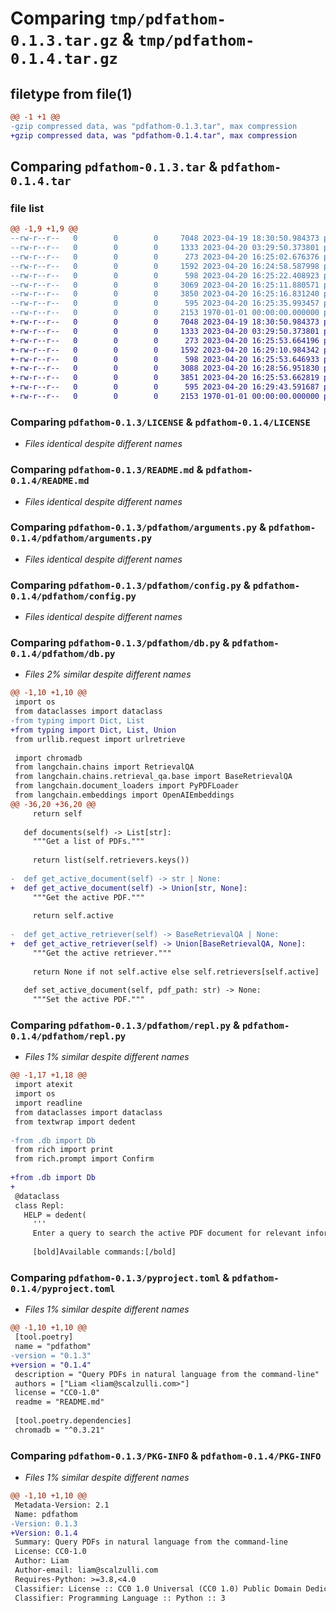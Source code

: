 # Comparing `tmp/pdfathom-0.1.3.tar.gz` & `tmp/pdfathom-0.1.4.tar.gz`

## filetype from file(1)

```diff
@@ -1 +1 @@
-gzip compressed data, was "pdfathom-0.1.3.tar", max compression
+gzip compressed data, was "pdfathom-0.1.4.tar", max compression
```

## Comparing `pdfathom-0.1.3.tar` & `pdfathom-0.1.4.tar`

### file list

```diff
@@ -1,9 +1,9 @@
--rw-r--r--   0        0        0     7048 2023-04-19 18:30:50.984373 pdfathom-0.1.3/LICENSE
--rw-r--r--   0        0        0     1333 2023-04-20 03:29:50.373801 pdfathom-0.1.3/README.md
--rw-r--r--   0        0        0      273 2023-04-20 16:25:02.676376 pdfathom-0.1.3/pdfathom/__main__.py
--rw-r--r--   0        0        0     1592 2023-04-20 16:24:58.587998 pdfathom-0.1.3/pdfathom/arguments.py
--rw-r--r--   0        0        0      598 2023-04-20 16:25:22.408923 pdfathom-0.1.3/pdfathom/config.py
--rw-r--r--   0        0        0     3069 2023-04-20 16:25:11.880571 pdfathom-0.1.3/pdfathom/db.py
--rw-r--r--   0        0        0     3850 2023-04-20 16:25:16.831240 pdfathom-0.1.3/pdfathom/repl.py
--rw-r--r--   0        0        0      595 2023-04-20 16:25:35.993457 pdfathom-0.1.3/pyproject.toml
--rw-r--r--   0        0        0     2153 1970-01-01 00:00:00.000000 pdfathom-0.1.3/PKG-INFO
+-rw-r--r--   0        0        0     7048 2023-04-19 18:30:50.984373 pdfathom-0.1.4/LICENSE
+-rw-r--r--   0        0        0     1333 2023-04-20 03:29:50.373801 pdfathom-0.1.4/README.md
+-rw-r--r--   0        0        0      273 2023-04-20 16:25:53.664196 pdfathom-0.1.4/pdfathom/__main__.py
+-rw-r--r--   0        0        0     1592 2023-04-20 16:29:10.984342 pdfathom-0.1.4/pdfathom/arguments.py
+-rw-r--r--   0        0        0      598 2023-04-20 16:25:53.646933 pdfathom-0.1.4/pdfathom/config.py
+-rw-r--r--   0        0        0     3088 2023-04-20 16:28:56.951830 pdfathom-0.1.4/pdfathom/db.py
+-rw-r--r--   0        0        0     3851 2023-04-20 16:25:53.662819 pdfathom-0.1.4/pdfathom/repl.py
+-rw-r--r--   0        0        0      595 2023-04-20 16:29:43.591687 pdfathom-0.1.4/pyproject.toml
+-rw-r--r--   0        0        0     2153 1970-01-01 00:00:00.000000 pdfathom-0.1.4/PKG-INFO
```

### Comparing `pdfathom-0.1.3/LICENSE` & `pdfathom-0.1.4/LICENSE`

 * *Files identical despite different names*

### Comparing `pdfathom-0.1.3/README.md` & `pdfathom-0.1.4/README.md`

 * *Files identical despite different names*

### Comparing `pdfathom-0.1.3/pdfathom/arguments.py` & `pdfathom-0.1.4/pdfathom/arguments.py`

 * *Files identical despite different names*

### Comparing `pdfathom-0.1.3/pdfathom/config.py` & `pdfathom-0.1.4/pdfathom/config.py`

 * *Files identical despite different names*

### Comparing `pdfathom-0.1.3/pdfathom/db.py` & `pdfathom-0.1.4/pdfathom/db.py`

 * *Files 2% similar despite different names*

```diff
@@ -1,10 +1,10 @@
 import os
 from dataclasses import dataclass
-from typing import Dict, List
+from typing import Dict, List, Union
 from urllib.request import urlretrieve
 
 import chromadb
 from langchain.chains import RetrievalQA
 from langchain.chains.retrieval_qa.base import BaseRetrievalQA
 from langchain.document_loaders import PyPDFLoader
 from langchain.embeddings import OpenAIEmbeddings
@@ -36,20 +36,20 @@
     return self
 
   def documents(self) -> List[str]:
     """Get a list of PDFs."""
 
     return list(self.retrievers.keys())
 
-  def get_active_document(self) -> str | None:
+  def get_active_document(self) -> Union[str, None]:
     """Get the active PDF."""
 
     return self.active
 
-  def get_active_retriever(self) -> BaseRetrievalQA | None:
+  def get_active_retriever(self) -> Union[BaseRetrievalQA, None]:
     """Get the active retriever."""
 
     return None if not self.active else self.retrievers[self.active]
 
   def set_active_document(self, pdf_path: str) -> None:
     """Set the active PDF."""
```

### Comparing `pdfathom-0.1.3/pdfathom/repl.py` & `pdfathom-0.1.4/pdfathom/repl.py`

 * *Files 1% similar despite different names*

```diff
@@ -1,17 +1,18 @@
 import atexit
 import os
 import readline
 from dataclasses import dataclass
 from textwrap import dedent
 
-from .db import Db
 from rich import print
 from rich.prompt import Confirm
 
+from .db import Db
+
 @dataclass
 class Repl:
   HELP = dedent(
     '''
     Enter a query to search the active PDF document for relevant information.
 
     [bold]Available commands:[/bold]
```

### Comparing `pdfathom-0.1.3/pyproject.toml` & `pdfathom-0.1.4/pyproject.toml`

 * *Files 1% similar despite different names*

```diff
@@ -1,10 +1,10 @@
 [tool.poetry]
 name = "pdfathom"
-version = "0.1.3"
+version = "0.1.4"
 description = "Query PDFs in natural language from the command-line"
 authors = ["Liam <liam@scalzulli.com>"]
 license = "CC0-1.0"
 readme = "README.md"
 
 [tool.poetry.dependencies]
 chromadb = "^0.3.21"
```

### Comparing `pdfathom-0.1.3/PKG-INFO` & `pdfathom-0.1.4/PKG-INFO`

 * *Files 1% similar despite different names*

```diff
@@ -1,10 +1,10 @@
 Metadata-Version: 2.1
 Name: pdfathom
-Version: 0.1.3
+Version: 0.1.4
 Summary: Query PDFs in natural language from the command-line
 License: CC0-1.0
 Author: Liam
 Author-email: liam@scalzulli.com
 Requires-Python: >=3.8,<4.0
 Classifier: License :: CC0 1.0 Universal (CC0 1.0) Public Domain Dedication
 Classifier: Programming Language :: Python :: 3
```

